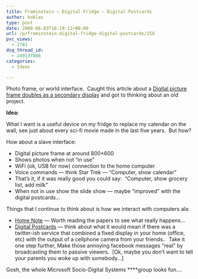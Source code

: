 ```yaml
---
title: Framinstein — Digital Fridge — Digital Postcards
author: koblas
type: post
date: 2008-06-03T16:19:11+00:00
url: /p/framinstein-digital-fridge-digital-postcards/156
pvc_views:
  - 2781
dsq_thread_id:
  - 249137886
categories:
  - Ideas

---
```

Photo frame, or world interface.&nbsp; Caught this article about a [Digital picture frame doubles as a secondary display][1] and got to thinking about an old project.

**Idea:**

What I want is a useful device on my fridge to replace my calendar on the wall, see just about every sci-fi movie made in the last five years.&nbsp; But how?

How about a slave interface:

  * Digital picture frame at around 800&#215;600 
  * Shows photos when not &#8220;in use&#8221;
  * WiFi (ok, USB for now) connection to the home computer
  * Voice commands &#8212; think Star Trek &#8212; &#8220;Computer, show calendar&#8221;
  * That&#8217;s it, if it was really good you could say:&nbsp; &#8220;Computer, show grocery list, add milk&#8221;
  * When not in use show the slide show &#8212; maybe &#8220;improved&#8221; with the digital postcards&#8230;

Things that I continue to think about is how we interact with computers ala:

  * [Home Note][2] &#8212; Worth reading the papers to see what really happens&#8230;
  * [Digital Postcards][3] &#8212; think about what it would mean if there was a twitter-ish service that combined a fixed display in your home (office, etc) with the output of a cellphone camera from your friends..&nbsp; Take it one step further, Make those annoying facebook messages &#8220;real&#8221; by broadcasting them to passive viewers.&nbsp; [Ok, maybe you don&#8217;t want to tell your parents you woke up with somebody&#8230;]

Gosh, the whole Microsoft Socio-Digital Systems ****group looks fun&#8230;.&nbsp;

 [1]: http://crave.cnet.com/8301-1_105-9957260-1.html
 [2]: http://research.microsoft.com/sds/homenote.aspx
 [3]: http://research.microsoft.com/sds/postcard.aspx
